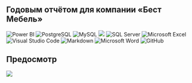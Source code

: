 ## Годовым отчётом для компании «Бест Мебель»


![Power BI](https://img.shields.io/badge/power_bi-F2C811?style=for-the-badge&logo=powerbi&logoColor=black)
![PostgreSQL](https://img.shields.io/badge/PostgreSQL-316192?style=for-the-badge&logo=postgresql&logoColor=white)
![MySQL](https://img.shields.io/badge/mysql-4479A1.svg?style=for-the-badge&logo=mysql&logoColor=white)
![](https://img.shields.io/badge/SQLite-07405E?style=for-the-badge&logo=sqlite&logoColor=white)
![SQL Server](https://img.shields.io/badge/Microsoft_SQL_Server-CC2927?style=for-the-badge&logo=microsoft-sql-server&logoColor=white)
![Microsoft Excel](https://img.shields.io/badge/Microsoft_Excel-217346?style=for-the-badge&logo=microsoft-excel&logoColor=white)
![Visual Studio Code](https://img.shields.io/badge/Visual%20Studio%20Code-0078d7.svg?style=for-the-badge&logo=visual-studio-code&logoColor=white)
![Markdown](https://img.shields.io/badge/markdown-%23000000.svg?style=for-the-badge&logo=markdown&logoColor=white)
![Microsoft Word](https://img.shields.io/badge/Microsoft_Word-2B579A?style=for-the-badge&logo=microsoft-word&logoColor=white)
![GitHub](https://img.shields.io/badge/github-%23121011.svg?style=for-the-badge&logo=github&logoColor=white)

## Предосмотр
![](https://github.com/Nadezhda2024/-/blob/main/%D0%BF%D1%80%D0%B5%D0%B4%D0%BE%D1%81%D0%BC%D0%BE%D1%82%D1%80-%D0%B3%D0%BE%D0%B4%D0%BE%D0%B2%D0%BE%D0%B9-%D0%BE%D1%82%D1%87%D0%B5%D1%82%20%D0%B3%D0%B8%D1%84%D0%BA%D0%B0.gif)

